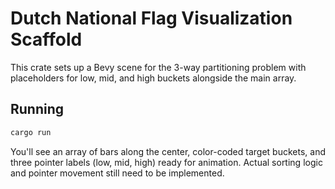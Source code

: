 # Dutch National Flag Visualization Scaffold

This crate sets up a Bevy scene for the 3-way partitioning problem with placeholders for low, mid, and high buckets alongside the main array.

## Running

```sh
cargo run
```

You'll see an array of bars along the center, color-coded target buckets, and three pointer labels (low, mid, high) ready for animation. Actual sorting logic and pointer movement still need to be implemented.
